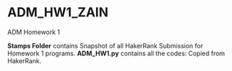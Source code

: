 # ADM_HW1_ZAIN
ADM Homework 1

**Stamps Folder** contains Snapshot of all HakerRank Submission for Homework 1 programs.
**ADM_HW1.py** contains all the codes: Copied from HakerRank.
